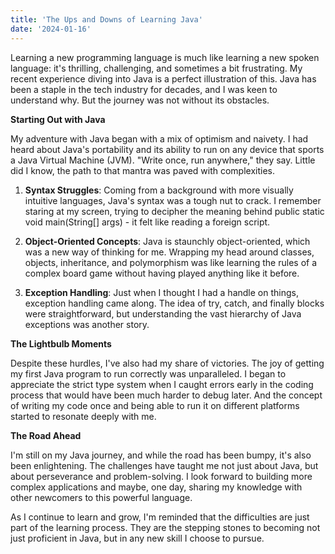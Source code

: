 ```yaml
---
title: 'The Ups and Downs of Learning Java'
date: '2024-01-16'
---
```


Learning a new programming language is much like learning a new spoken language: it's thrilling, challenging, and sometimes a bit frustrating. My recent experience diving into Java is a perfect illustration of this. Java has been a staple in the tech industry for decades, and I was keen to understand why. But the journey was not without its obstacles.

**Starting Out with Java**

My adventure with Java began with a mix of optimism and naivety. I had heard about Java's portability and its ability to run on any device that sports a Java Virtual Machine (JVM). "Write once, run anywhere," they say. Little did I know, the path to that mantra was paved with complexities.

1. **Syntax Struggles**: Coming from a background with more visually intuitive languages, Java's syntax was a tough nut to crack. I remember staring at my screen, trying to decipher the meaning behind public static void main(String[] args) - it felt like reading a foreign script.

2. **Object-Oriented Concepts**: Java is staunchly object-oriented, which was a new way of thinking for me. Wrapping my head around classes, objects, inheritance, and polymorphism was like learning the rules of a complex board game without having played anything like it before.

3. **Exception Handling**: Just when I thought I had a handle on things, exception handling came along. The idea of try, catch, and finally blocks were straightforward, but understanding the vast hierarchy of Java exceptions was another story.

**The Lightbulb Moments**

Despite these hurdles, I've also had my share of victories. The joy of getting my first Java program to run correctly was unparalleled. I began to appreciate the strict type system when I caught errors early in the coding process that would have been much harder to debug later. And the concept of writing my code once and being able to run it on different platforms started to resonate deeply with me.

**The Road Ahead**

I'm still on my Java journey, and while the road has been bumpy, it's also been enlightening. The challenges have taught me not just about Java, but about perseverance and problem-solving. I look forward to building more complex applications and maybe, one day, sharing my knowledge with other newcomers to this powerful language.

As I continue to learn and grow, I'm reminded that the difficulties are just part of the learning process. They are the stepping stones to becoming not just proficient in Java, but in any new skill I choose to pursue.